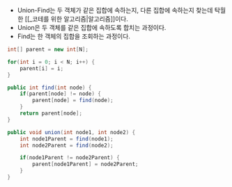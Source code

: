 - Union-Find는 두 객체가 같은 집합에 속하는지, 다른 집합에 속하는지 찾는데 탁월한 [[_코테를 위한 알고리즘|알고리즘]]이다.
- Union은 두 객체를 같은 집합에 속하도록 합치는 과정이다.
- Find는 한 객체의 집합을 조회하는 과정이다.
```java
int[] parent = new int[N];

for(int i = 0; i < N; i++) {
	parent[i] = i;
}

public int find(int node) {
	if(parent[node] != node) {
		parent[node] = find(node);
	}
	return parent[node];
}

public void union(int node1, int node2) {
	int node1Parent = find(node1);
	int node2Parent = find(node2);

	if(node1Parent != node2Parent) {
		parent[node1Parent] = node2Parent;
	}
}
```

